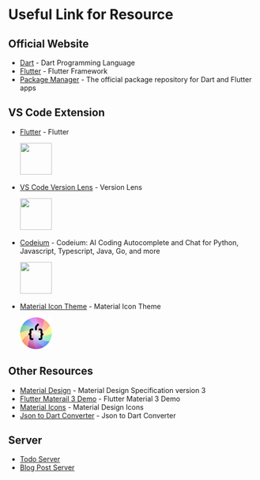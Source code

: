 # Useful Link for Resource

## Official Website

- [Dart](https://dart.dev/) - Dart Programming Language
- [Flutter](https://flutter.dev/) - Flutter Framework
- [Package Manager](https://pub.dev/) - The official package repository for Dart and Flutter apps

## VS Code Extension

- [Flutter](https://marketplace.visualstudio.com/items?itemName=Dart-Code.flutter) - Flutter

  <img src="https://dart-code.gallerycdn.vsassets.io/extensions/dart-code/flutter/3.89.20240501/1714571438931/Microsoft.VisualStudio.Services.Icons.Default" width="64" height="64" />

- [VS Code Version Lens](https://marketplace.visualstudio.com/items?itemName=pflannery.vscode-versionlens) - Version Lens

    <img src="https://hoffs.gallerycdn.vsassets.io/extensions/hoffs/vscode-versionlens/0.25.7/1618250057787/Microsoft.VisualStudio.Services.Icons.Default" width="64" height="64" />

- [Codeium](https://marketplace.visualstudio.com/items?itemName=Codeium.codeium) - Codeium: AI Coding Autocomplete and Chat for Python, Javascript, Typescript, Java, Go, and more

  <img src="https://codeium.gallerycdn.vsassets.io/extensions/codeium/codeium/1.9.37/1715639118273/Microsoft.VisualStudio.Services.Icons.Default" width="64" height="64" />

- [Material Icon Theme](https://marketplace.visualstudio.com/items?itemName=PKief.material-icon-theme) - Material Icon Theme

  <img src="https://raw.githubusercontent.com/PKief/vscode-material-icon-theme/main/logo.png" width="64" height="64" />

## Other Resources

- [Material Design](https://m3.material.io/) - Material Design Specification version 3
- [Flutter Materail 3 Demo](https://flutter.github.io/samples/web/material_3_demo/) - Flutter Material 3 Demo
- [Material Icons](https://fonts.google.com/icons) - Material Design Icons
- [Json to Dart Converter](https://app.quicktype.io/?l=dart) - Json to Dart Converter

## Server

- [Todo Server](https://github.com/silkyland/todo-app-flask)
- [Blog Post Server](https://github.com/silkyland/blog-api)
